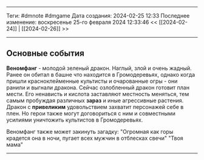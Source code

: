 ___
Теги: #dmnote #dmgame 
Дата создания: 2024-02-25 12:33 
Последнее изменение: воскресенье 25-го февраля 2024 12:33:46
<< [[2024-02-24]] | [[2024-02-26]] >> 
___
## Основные события

**Веномфанг** - молодой зеленый дракон. Наглый, злой и очень жадный. Ранее он обитал в башне что находится в Громодеревьях, однако когда пришли красноклейменные культисты и очарованные огры - они ранили и выгнали дракона. 
Сейчас озлобленный дракон готовит план мести. Его ненависть и кислота заставляют местность меняться, тем самым пробуждая различных **зараз** и иные агрессивные растения.
Дракон с **привеликим** удовольствием захватит персонажей себе в плен. Но герои также могут договориться с ним и совместными усилиями уничтожить культистов в Громодеревьях.

Веномфанг также может закинуть загадку:
"Огромная как горы крадется она в ночи, пугает всех мужчин в отблесках свечи"
"Твоя мама"


---

